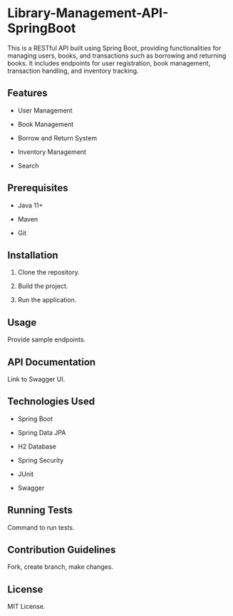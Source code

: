 # Library-Management-API-SpringBoot

This is a RESTful API built using Spring Boot, providing functionalities for managing users, books, and transactions such as borrowing and returning books. It includes endpoints for user registration, book management, transaction handling, and inventory tracking.

## Features

- User Management

- Book Management

- Borrow and Return System

- Inventory Management

- Search

## Prerequisites

- Java 11+

- Maven

- Git

## Installation

1. Clone the repository.

2. Build the project.

3. Run the application.

## Usage

Provide sample endpoints.

## API Documentation

Link to Swagger UI.

## Technologies Used

- Spring Boot

- Spring Data JPA

- H2 Database

- Spring Security

- JUnit

- Swagger

## Running Tests

Command to run tests.

## Contribution Guidelines

Fork, create branch, make changes.

## License

MIT License.

